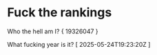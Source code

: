 # Fuck the rankings

Who the hell am I?
{ 19326047 }

What fucking year is it?
[ 2025-05-24T19:23:20Z ]
